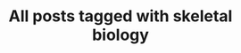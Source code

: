 ---
layout: tag
title: "All posts tagged with skeletal biology"
permalink: /weblog/tags/skeletal-biology/
taxonomy: skeletal biology
---